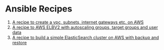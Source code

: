 # Ansible Recipes

1. [A recipe to create a vpc, subnets, internet gateways etc. on AWS](/vpc/README.md)
2. [A recipe to AWS ELBV2 with autoscaling groups, target groups and user data](/elbv2/README.md)
3. [A recipe to build a simple ElasticSearch cluster on AWS with backup and restore](/elasticsearch/README.md)
